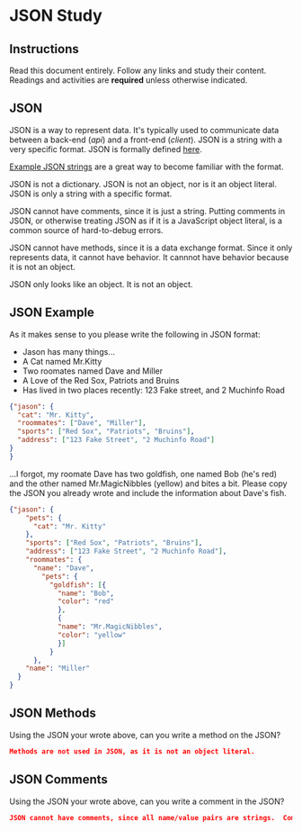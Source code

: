 # JSON Study

## Instructions

Read this document entirely. Follow any links and study their content. Readings
and activities are **required** unless otherwise indicated.

## JSON

JSON is a way to represent data. It's typically used to communicate data between
a back-end (*api*) and a front-end (*client*). JSON is a string with a very
specific format. JSON is formally defined [here](http://www.json.org/).

[Example JSON strings](http://json.org/example.html) are a great way to become
familiar with the format.

JSON is not a dictionary. JSON is not an object, nor is it an object literal.
JSON is only a string with a specific format.

JSON cannot have comments, since it is just a string. Putting comments in JSON,
or otherwise treating JSON as if it is a JavaScript object literal, is a common
source of hard-to-debug errors.

JSON cannot have methods, since it is a data exchange format. Since it only
represents data, it cannot have behavior. It cannnot have behavior because it is
not an object.

JSON only looks like an object. It is not an object.

## JSON Example

As it makes sense to you please write the following in JSON format:

-  Jason has many things...
- A Cat named Mr.Kitty
- Two roomates named Dave and Miller
- A Love of the Red Sox, Patriots and Bruins
- Has lived in two places recently: 123 Fake street, and 2 Muchinfo Road

```json
{"jason": {
  "cat": "Mr. Kitty",
  "roommates": ["Dave", "Miller"],
  "sports": ["Red Sox", "Patriots", "Bruins"],
  "address": ["123 Fake Street", "2 Muchinfo Road"]
}
}
```

...I forgot, my roomate Dave has two goldfish, one named Bob (he's red) and the
other named Mr.MagicNibbles (yellow) and bites a bit. Please copy the JSON you
already wrote and include the information about Dave's fish.

```json
{"jason": {
    "pets": {
      "cat": "Mr. Kitty"
    },
    "sports": ["Red Sox", "Patriots", "Bruins"],
    "address": ["123 Fake Street", "2 Muchinfo Road"],
    "roommates": {
      "name": "Dave",
        "pets": {
          "goldfish": [{
            "name": "Bob",
            "color": "red"
            },
            {
            "name": "Mr.MagicNibbles",
            "color": "yellow"
            }]
          }
      },
    "name": "Miller"
  }
}
```

## JSON Methods

Using the JSON your wrote above, can you write a method on the JSON?

```json
Methods are not used in JSON, as it is not an object literal.
```

## JSON Comments

Using the JSON your wrote above, can you write a comment in the JSON?

```json
JSON cannot have comments, since all name/value pairs are strings.  Comments can be a source of many errors.
```
